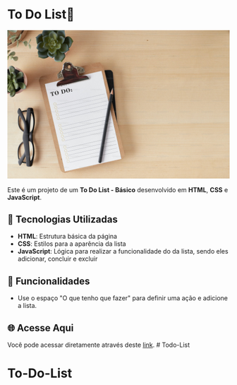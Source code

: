 # To Do List📒

![Imagem de To-Do-List](./img/capa.jpeg)

Este é um projeto de um  **To Do List - Básico** desenvolvido em **HTML**, **CSS** e **JavaScript**. 

## 🚀 Tecnologias Utilizadas

- **HTML**: Estrutura básica da página 
- **CSS**: Estilos para a aparência da lista 
- **JavaScript**: Lógica para realizar a funcionalidade do da lista, sendo eles adicionar, concluir e excluir

## 🔢 Funcionalidades

- Use o espaço "O que tenho que fazer" para definir uma ação e adicione a lista. 


## 🌐 Acesse Aqui

Você pode acessar diretamente através deste [link](https://marcellofigueiredo.github.io/To-Do-List/). # Todo-List
# To-Do-List
